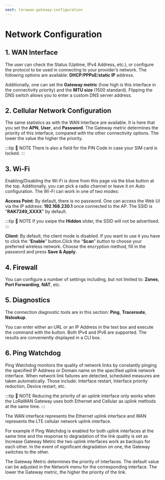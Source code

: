 ```yaml
---
next: lorawan-gateway-configuration
---
```


# Network Configuration

## 1. WAN Interface

<rk-img
  src="/assets/images/quick-start-guide/rak7249/3.web management platform/network-wan-interface.png"
  width="100%"
  figure-number="1"
  caption="WAN Interface Configuration"
/>

The user can check the Status (Uptime, IPv4 Address, etc.), or configure the protocol to be used in connecting to your provider’s network. The following options are available: **DHCP**/**PPPoE**/**static IP** address.

Additionally, one can set the **Gateway metric** (how high is this interface in the connectivity priority) and the **MTU size** (1500 standard). Flipping the DNS switch allows you to enter a custom DNS server address.

## 2. Cellular Network Configuration

<rk-img
  src="/assets/images/quick-start-guide/rak7249/3.web management platform/network-cellular-interface.png"
  width="100%"
  figure-number="2"
  caption="Cellular Interface Configuration"
/>

The same statistics as with the WAN Interface are available. It is here that you set the **APN**, **User**, and **Password**. The Gateway metric determines the priority of this interface, compared with the other connectivity options. The lower the value the higher the priority.

:::tip 📝 NOTE 
There is also a field for the PIN Code in case your SIM card is locked.
:::

## 3. Wi-Fi

<rk-img
  src="/assets/images/quick-start-guide/rak7249/3.web management platform/network-wifi-config.png"
  width="100%"
  figure-number="3"
  caption="Wi-Fi Configuration"
/>

Enabling/Disabling the Wi-Fi is done from this page via the blue button at the top. Additionally, you can pick a radio channel or leave it on Auto configuration. The Wi-Fi can work in one of two modes:

**Access Point**: By default, there is no password. One can access the Web UI via the IP address: **192.168.230.1** once connected to the AP. The SSID is "**RAK7249_XXXX**" by default.

:::tip 📝 NOTE 
If you swipe the **Hidden** slider, the SSID will not be advertised.
:::

**Client**: By default, the client mode is disabled. If you want to use it you have to click the “**Enable**” button.Click the “**Scan**” button to choose your preferred wireless network. Choose the encryption method, fill in the password and press **Save & Apply**.

## 4. Firewall

<rk-img
  src="/assets/images/quick-start-guide/rak7249/3.web management platform/network-firewall.png"
  width="100%"
  figure-number="4"
  caption="Firewall"
/>

You can configure a number of settings including, but not limited to: **Zones**, **Port Forwarding**, **NAT**, etc.

## 5. Diagnostics

<rk-img
  src="/assets/images/quick-start-guide/rak7249/3.web management platform/network-diagnostics.png"
  width="100%"
  figure-number="5"
  caption="Diagnostics"
/>

The connection diagnostic tools are in this section: **Ping**, **Traceroute**, **Nslookup**.

You can enter either an URL or an IP Address in the text box and execute the command with the button. Both IPv4 and IPv6 are supported. The results are conveniently displayed in a CLI box.

## 6. Ping Watchdog

<rk-img
  src="/assets/images/quick-start-guide/rak7249/3.web management platform/network-ping-watchdog.png"
  width="100%"
  figure-number="6"
  caption="Ping Watchdog"
/>

Ping Watchdog monitors the quality of network links by constantly pinging the specified IP Address or Domain name on the specified uplink network interface. When network link failures are detected, scheduled measures are taken automatically. Those include: Interface restart, Interface priority reduction, Device restart, etc.

:::tip 📝 NOTE 
Reducing the priority of an uplink interface only works when the LoRaWAN Gateway uses both Ethernet and Cellular as uplink methods at the same time.
:::

The WAN interface represents the Ethernet uplink interface and WAN represents the LTE cellular network uplink interface.

For example if Ping Watchdog is enabled for both uplink interfaces at the same time and the response to degradation of the link quality is set as Increase Gateway Metric the two uplink interfaces work as backups for each other. In the event of significant degradation on one, the Gateway switches to the other.

The Gateway Metric determines the priority of interfaces. The default value can be adjusted in the Network menu for the corresponding interface. The lower the Gateway metric, the higher the priority of the link.